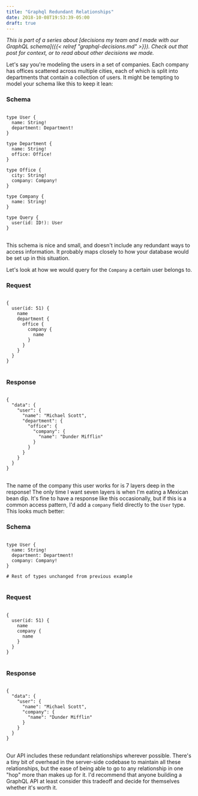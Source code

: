 ```yaml
---
title: "Graphql Redundant Relationships"
date: 2018-10-08T19:53:39-05:00
draft: true
---
```


_This is part of a series about [decisions my team and I made with our GraphQL schema]({{< relref "graphql-decisions.md" >}}). Check out that post for context, or to read about other decisions we made._

Let's say you're modeling the users in a set of companies. Each company has offices scattered across multiple cities, each of which is split into departments that contain a collection of users. It might be tempting to model your schema like this to keep it lean:

### Schema

<pre>
<code class="language-graphql">
type User {
  name: String!
  department: Department!
}

type Department {
  name: String!
  office: Office!
}

type Office {
  city: String!
  company: Company!
}

type Company {
  name: String!
}

type Query {
  user(id: ID!): User
}
</code>
</pre>

This schema is nice and small, and doesn't include any redundant ways to access information. It probably maps closely to how your database would be set up in this situation.

Let's look at how we would query for the `Company` a certain user belongs to.

### Request

<pre>
<code class="language-graphql">
{
  user(id: 51) {
    name
    department {
      office {
        company {
          name
        }
      }
    }
  }
}
</code>
</pre>

### Response

<pre>
<code class="language-json">
{
  "data": {
    "user": {
      "name": "Michael Scott",
      "department": {
        "office": {
          "company": {
            "name": "Dunder Mifflin"
          }
        }
      }
    }
  }
}
</code>
</pre>

The name of the company this user works for is 7 layers deep in the response! The only time I want seven layers is when I'm eating a Mexican bean dip. It's fine to have a response like this occasionally, but if this is a common access pattern, I'd add a `company` field directly to the `User` type. This looks much better:

### Schema

<pre>
<code class="language-graphql">
type User {
  name: String!
  department: Department!
  company: Company!
}

# Rest of types unchanged from previous example
</code>
</pre>

### Request

<pre>
<code class="language-graphql">
{
  user(id: 51) {
    name
    company {
      name
    }
  }
}
</code>
</pre>

### Response

<pre>
<code class="language-json">
{
  "data": {
    "user": {
      "name": "Michael Scott",
      "company": {
        "name": "Dunder Mifflin"
      }
    }
  }
}
</code>
</pre>

Our API includes these redundant relationships wherever possible. There's a tiny bit of overhead in the server-side codebase to maintain all these relationships, but the ease of being able to go to any relationship in one "hop" more than makes up for it. I'd recommend that anyone building a GraphQL API at least consider this tradeoff and decide for themselves whether it's worth it.
